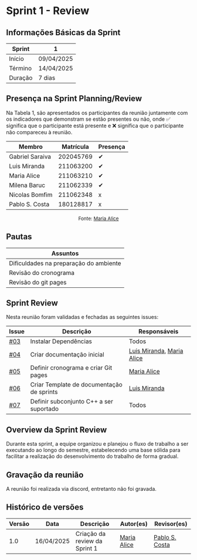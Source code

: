 # Sprint 1 - Review
<!-- Este é um arquivo base, para criar uma ata, basta copiá-lo e preencher os dados da reunião -->

## Informações Básicas da Sprint

| Sprint  | 1             |
|---------|---------------|
| Início  | 09/04/2025    |
| Término | 14/04/2025    |
| Duração |  7 dias       |

## Presença na Sprint Planning/Review

<!-- Colocar um ✅ se o participante estiver presente ou um ❌ caso negativo -->
Na Tabela 1, são apresentados os participantes da reunião juntamente com os indicadores que demonstram se estão presentes ou não, onde ✅ significa que o participante está presente e ❌ significa que o participante não compareceu à reunião.

| Membro                               | Matrícula        | Presença |
|--------------------------------------|--------------    | ---------|
| Gabriel Saraiva                      | 202045769        | ✔        |
| Luis Miranda                         | 211063200        | ✔        |
| Maria Alice                          | 211063210        | ✔        |
| Milena Baruc                         | 211062339        | ✔        |
| Nicolas Bomfim                       | 211062348        | x        |
| Pablo S. Costa                       | 180128817        | x        |

<center>

<font size="2"><p style="text-align: center">Fonte: [Maria Alice](https://github.com/Maliz30)</p></font>

</center>

## Pautas

<!-- pautas discutidas na reunião -->

| Assuntos                               |
| -------------------------------------- |
| Dificuldades na preparação do ambiente |
| Revisão do cronograma                  |
| Revisão do git pages                   |


## Sprint Review
<!-- decisões feitas pela equipe -->
<!-- Github do time para facilitar ao colocar os responsáveis: 

[Gabriel Saraiva](https://github.com/gabrielsarcan)
[Luis Miranda](https://github.com/LuisMiranda10)
[Milena Baruc](https://github.com/MilenaBaruc)
[Maria Alice](https://github.com/Maliz30)
[Nicolas Bonfim](https://github.com/NickGehjk)
[Pablo S. Costa](https://github.com/pabloheika)

-->

Nesta reunião foram validadas e fechadas as seguintes issues:

| Issue                                                            | Descrição                                 | Responsáveis                                                                                |
| ---------------------------------------------------------------- | ----------------------------------------- | ------------------------------------------------------------------------------------------- |
| [#03](https://github.com/Maliz30/Interpretador_Cpp-Py/issues/3)  | Instalar Dependências                     | Todos                                                                                       |
| [#04](https://github.com/Maliz30/Interpretador_Cpp-Py/issues/4)  | Criar documentação inicial                | [Luis Miranda](https://github.com/LuisMiranda10), [Maria Alice](https://github.com/Maliz30) |
| [#05](https://github.com/Maliz30/Interpretador_Cpp-Py/issues/5)  | Definir cronograma e criar Git pages      | [Maria Alice](https://github.com/Maliz30)                                                   |
| [#06](https://github.com/Maliz30/Interpretador_Cpp-Py/issues/6)  | Criar Template de documentação de sprints | [Luis Miranda](https://github.com/LuisMiranda10)                                            |
| [#07](https://github.com/Maliz30/Interpretador_Cpp-Py/issues/7)  | Definir subconjunto C++ a ser suportado   | Todos                                                                                       |

## Overview da Sprint Review
<!-- compromissos que foram definidos para os integrantes, a data de entrega e os revisores, para facilitar o trabalho, pode pedir
para o chat GPT formar a tabela em HTML -->

Durante esta sprint, a equipe organizou e planejou o fluxo de trabalho a ser executando ao longo do semestre, estabelecendo uma base sólida para facilitar a realização do desenvolvimento do trabalho de forma gradual.

## Gravação da reunião

A reunião foi realizada via discord, entretanto não foi gravada.

## Histórico de versões


| Versão | Data       | Descrição                     | Autor(es)                                 | Revisor(es)                                     |
| ------ | ---------- | ----------------------------- | ----------------------------------------- | ----------------------------------------------- |
| 1.0    | 16/04/2025 | Criação da review da Sprint 1 | [Maria Alice](https://github.com/Maliz30) | [Pablo S. Costa](https://github.com/pabloheika) |
